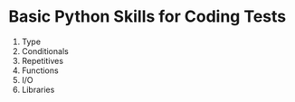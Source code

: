 # Basic Python Skills for Coding Tests

1. Type
2. Conditionals
3. Repetitives
4. Functions
5. I/O
6. Libraries
